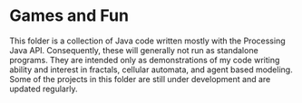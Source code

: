 # Games and Fun

This folder is a collection of Java code written mostly with the Processing Java API. Consequently, these will generally not run as standalone programs. They are intended only as demonstrations of my code writing ability and interest in fractals, cellular automata, and agent based modeling.  Some of the projects in this folder are still under development and are updated regularly.
